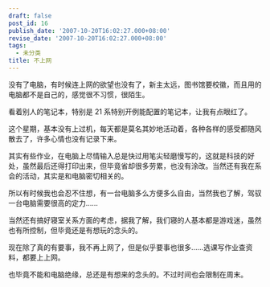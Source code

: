 ```yaml
---
draft: false
post_id: 16
publish_date: '2007-10-20T16:02:27.000+08:00'
revise_date: '2007-10-20T16:02:27.000+08:00'
tags:
  - 未分类
title: 不上网
---
```


没有了电脑，有时候连上网的欲望也没有了，新主太远，图书馆要校徽，而且用的电脑都不是自己的，感觉很不习惯，很陌生。

看着别人的笔记本，特别是 21 系特别开例能配置的笔记本，让我有点眼红了。

这个星期，基本没有上过机，每天都是莫名其妙地活动着，各种各样的感受都随风散去了，许多心情也没有记录下来。

其实有些作业，在电脑上尽情输入总是快过用笔尖轻磨慢写的，这就是科技的好处，虽然最后还得打印出来，但毕竟省却很多劳累，也没有涂改。当然还有我在系会的活动，其实是和电脑密切相关的。

所以有时候我也会忍不住想，有一台电脑多么方便多么自由，当然我也了解，驾驭一台电脑需要很高的定力……

当然还有搞好寝室关系方面的考虑，据我了解，我们寝的人基本都是游戏迷，虽然也有所控制，但毕竟还是有想玩的念头的。

现在除了真的有要事，我不再上网了，但是似乎要事也很多……选课写作业查资料，都要上上网。

也毕竟不能和电脑绝缘，总还是有想来的念头的。不过时间也会限制在周末。
